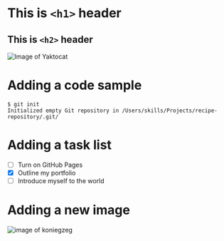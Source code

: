 # This is ```<h1>``` header

## This is ```<h2>``` header


![Image of Yaktocat](https://octodex.github.com/images/yaktocat.png)

# Adding a code sample

```
$ git init
Initialized empty Git repository in /Users/skills/Projects/recipe-repository/.git/
```

# Adding a task list

- [ ] Turn on GitHub Pages
- [x] Outline my portfolio
- [ ] Introduce myself to the world

# Adding a new image

![image of koniegzeg](https://mainwebstorage.blob.core.windows.net/mediacontainers/styles/1920x1400/azure/2022-03/Koenigsegg%20Jesko%20Absolut%20Header%20V3.png?h=6ca15b42&itok=gnzttTIF)
